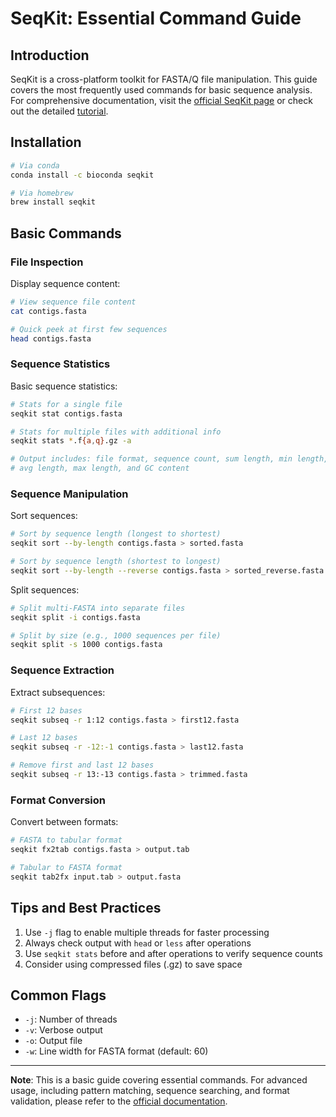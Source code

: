 # SeqKit: Essential Command Guide

## Introduction
SeqKit is a cross-platform toolkit for FASTA/Q file manipulation. This guide covers the most frequently used commands for basic sequence analysis. For comprehensive documentation, visit the [official SeqKit page](https://bioinf.shenwei.me/seqkit/) or check out the detailed [tutorial](https://bioinf.shenwei.me/seqkit/tutorial/).

## Installation
```bash
# Via conda
conda install -c bioconda seqkit

# Via homebrew
brew install seqkit
```

## Basic Commands

### File Inspection

Display sequence content:
```bash
# View sequence file content
cat contigs.fasta

# Quick peek at first few sequences
head contigs.fasta
```

### Sequence Statistics

Basic sequence statistics:
```bash
# Stats for a single file
seqkit stat contigs.fasta

# Stats for multiple files with additional info
seqkit stats *.f{a,q}.gz -a

# Output includes: file format, sequence count, sum length, min length, 
# avg length, max length, and GC content
```

### Sequence Manipulation

Sort sequences:
```bash
# Sort by sequence length (longest to shortest)
seqkit sort --by-length contigs.fasta > sorted.fasta

# Sort by sequence length (shortest to longest)
seqkit sort --by-length --reverse contigs.fasta > sorted_reverse.fasta
```

Split sequences:
```bash
# Split multi-FASTA into separate files
seqkit split -i contigs.fasta

# Split by size (e.g., 1000 sequences per file)
seqkit split -s 1000 contigs.fasta
```

### Sequence Extraction

Extract subsequences:
```bash
# First 12 bases
seqkit subseq -r 1:12 contigs.fasta > first12.fasta

# Last 12 bases
seqkit subseq -r -12:-1 contigs.fasta > last12.fasta

# Remove first and last 12 bases
seqkit subseq -r 13:-13 contigs.fasta > trimmed.fasta
```

### Format Conversion

Convert between formats:
```bash
# FASTA to tabular format
seqkit fx2tab contigs.fasta > output.tab

# Tabular to FASTA format
seqkit tab2fx input.tab > output.fasta
```

## Tips and Best Practices

1. Use `-j` flag to enable multiple threads for faster processing
2. Always check output with `head` or `less` after operations
3. Use `seqkit stats` before and after operations to verify sequence counts
4. Consider using compressed files (.gz) to save space

## Common Flags

- `-j`: Number of threads
- `-v`: Verbose output
- `-o`: Output file
- `-w`: Line width for FASTA format (default: 60)

---
**Note**: This is a basic guide covering essential commands. For advanced usage, including pattern matching, sequence searching, and format validation, please refer to the [official documentation](https://bioinf.shenwei.me/seqkit/).